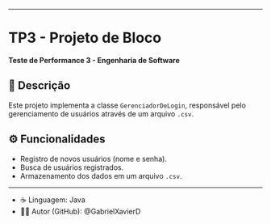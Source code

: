 
---

# TP3 - Projeto de Bloco

**Teste de Performance 3 - Engenharia de Software**

## 📄 Descrição

Este projeto implementa a classe `GerenciadorDeLogin`, responsável pelo gerenciamento de usuários através de um arquivo `.csv`.

## ⚙️ Funcionalidades

* Registro de novos usuários (nome e senha).
* Busca de usuários registrados.
* Armazenamento dos dados em um arquivo `.csv`.

---

* ☕ Linguagem: Java
* 👨‍💻 Autor (GitHub): @GabrielXavierD
